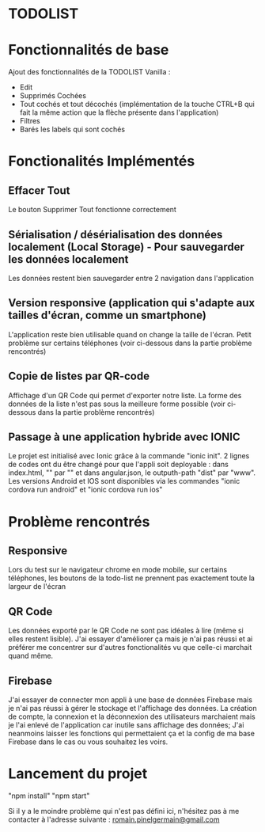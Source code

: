 # TODOLIST 

# Fonctionnalités de base 

Ajout des fonctionnalités de la TODOLIST Vanilla :

- Edit
- Supprimés Cochées 
- Tout cochés et tout décochés (implémentation de la touche CTRL+B qui fait la même action que la flèche présente dans l'application)
- Filtres 
- Barés les labels qui sont cochés

# Fonctionalités Implémentés

## Effacer Tout

Le bouton Supprimer Tout fonctionne correctement

## Sérialisation / désérialisation des données localement (Local Storage) - Pour sauvegarder les données localement

Les données restent bien sauvegarder entre 2 navigation dans l'application 

## Version responsive (application qui s'adapte aux tailles d'écran, comme un smartphone)

L'application reste bien utilisable quand on change la taille de l'écran. Petit problème sur certains téléphones (voir ci-dessous dans la partie problème rencontrés)

## Copie de listes par QR-code

Affichage d'un QR Code qui permet d'exporter notre liste. La forme des données de la liste n'est pas sous la meilleure forme possible (voir ci-dessous dans la partie problème rencontrés)

## Passage à une application hybride avec IONIC

Le projet est initialisé avec Ionic grâce à la commande "ionic init". 2 lignes de codes ont du être changé pour que l'appli soit deployable : dans index.html, "<base href=”/”>" par "<base href=”./”>" et dans angular.json, le outputh-path "dist" par "www".
Les versions Android et IOS sont disponibles via les commandes "ionic cordova run android" et "ionic cordova run ios"

# Problème rencontrés 

## Responsive

Lors du test sur le navigateur chrome en mode mobile, sur certains téléphones, les boutons de la todo-list ne prennent pas exactement toute la largeur de l'écran

## QR Code

Les données exporté par le QR Code ne sont pas idéales à lire (même si elles restent lisible). J'ai essayer d'améliorer ça mais je n'ai pas réussi et ai préférer me concentrer sur d'autres fonctionalités vu que celle-ci marchait quand même.

## Firebase

J'ai essayer de connecter mon appli à une base de données Firebase mais je n'ai pas réussi à gérer le stockage et l'affichage des données. La création de compte, la connexion et la déconnexion des utilisateurs marchaient mais je l'ai enlevé de l'application car inutile sans affichage des données; J'ai neanmoins laisser les fonctions qui permettaient ça et la config de ma base Firebase dans le cas ou vous souhaitez les voirs. 

# Lancement du projet
"npm install"
"npm start"

Si il y a le moindre problème qui n'est pas défini ici, n'hésitez pas à me contacter à l'adresse suivante : romain.pinelgermain@gmail.com


